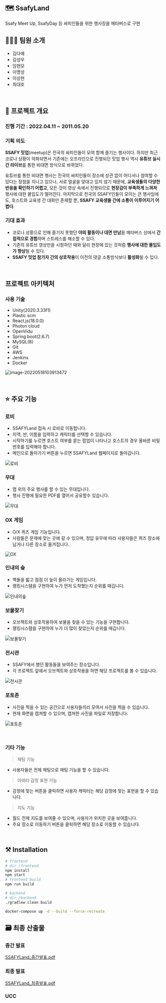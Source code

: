 ## 🗺️ SsafyLand

Ssafy Meet Up, SsafyDay 등 싸피인들을 위한 행사장을 메타버스로 구현

## 👨‍👦‍👦 팀원 소개

- 김다예
- 김성우
- 임현모
- 이명성
- 이상현
- 최대호

<br/>

## 📄 프로젝트 개요

### **진행 기간** : 2022.04.11 ~ 2011.05.20

### 기획 의도

**SSAFY 밋업**(meetup)은 전국의 싸피인들이 모여 함께 즐기는 행사이다. 하지만 최근 코로나 상황이 악화되면서 기존에는 오프라인으로 진행되던 밋업 행사 역시 **유튜브 실시간 라이브**를 통한 비대면 방식으로 바뀌었다.

유튜브를 통한 비대면 행사는 전국의 싸피인들이 장소에 상관 없이 어디서나 참여할 수 있다는 장점을 지니고 있으나, 서로 얼굴을 맞대고 있지 않기 때문에, **교육생들의 다양한 반응을 확인하기 어렵고**, 모든 것이 영상 속에서 진행되므로 **현장감이 부족하게 느껴져** 행사에 대한 몰입도가 떨어진다. 마지막으로 전국의 SSAFY인들이 모이는 큰 행사임에도, 호스트와 교육생 간 대화만 존재할 뿐, **SSAFY 교육생들 간에 소통이 이루어지기 어렵다**.

### **기대 효과**

- 코로나 상황으로 인해 즐기지 못했던 **야외 활동이나 대면 만남**을 메타버스 상에서 **간접적으로 경험**하며 스트레스를 해소할 수 있다.
- 기존의 유튜브 영상만을 시청하던 때와 달리 현장에 있는 것처럼 **행사에 대한 몰입도가 향상**될 수 있다.
- **SSAFY 밋업 참가자 간의 상호작용**이 이전의 댓글 소통방식보다 **활성화**될 수 있다.

<br/>

## 프로젝트 아키텍처

### 사용 기술

- Unity(2020.3.33f1)
- Plastic scm
- React.js(18.0.0)
- Photon cloud
- OpenVidu
- Spring boot(2.6.7)
- MySQL(8)
- Git
- AWS
- Jenkins
- Docker

![image-20220518103913472](README.assets/image-20220518103913472.png)

<br/>

## ⭐ 주요 기능
### 로비
- SSAFYLand 접속 시 로비로 이동합니다.
- 지역, 반, 이름을 입력하고 캐릭터를 선택할 수 있습니다.
- 시작하기를 누르면 호스트 여부를 묻는 팝업이 나타나고 호스트의 경우 올바른 비밀번호를 입력해야 합니다.
- 메인으로 돌아가기 버튼을 누르면 SSAFYLand 웹페이지로 돌아갑니다.

![로비](README.assets/로비.gif)

### 무대

- 맵 위의 주요 행사를 할 수 있는 무대입니다.
- 행사 진행에 필요한 PDF를 열어서 공유할수 있습니다.

![무대](README.assets/무대-16528374986168.gif)

### OX 게임

- O/X 퀴즈 게임 기능입니다.
- 사람들은 문제에 맞는 곳에 갈 수 있으며, 정답 유무에 따라 사용자들은 퀴즈 장소에 남거나 다른 장소로 옮겨집니다.

![OX](README.assets/OX-16528375045869.gif)

### 인내의 숲

- 벽돌을 밟고 점점 더 높이 올라가는 게임입니다.
- 랭킹시스템을 구현하여 누가 먼저 도착했는지 순위를 매깁니다.

![인내의숲](README.assets/인내의숲-165283750814010.gif)

### 보물찾기

- 오브젝트와 상호작용하여 보물을 찾을 수 있는 기능을 구현합니다.
- 랭킹시스템을 구현하여 누가 더 많이 찾았는지 순위를 매깁니다.

![보물찾기](README.assets/보물찾기-165283751149711.gif)

### 전시관

- SSAFY에서 했던 활동들을 보여주는 장소입니다.
- 각 프로젝트 앞에서 오브젝트와 상호작용을 하면 해당 프로젝트를 볼 수 있습니다.

![전시관](README.assets/전시관-165283751513212.gif)

### 포토존

- 사진을 찍을 수 있는 공간으로 사용자들끼리 모여서 사진을 찍을 수 있습니다.
- 현재 화면을 캡쳐할 수 있으며, 캡쳐한 사진을 파일로 저장합니다.

![포토존](README.assets/포토존-165283754153413.gif)

<br/>

### 기타 기능

> 채팅 기능

- 사용자들은 전체 채팅으로 채팅 기능을 할 수 있습니다.

> 아바타 감정 표현 기능

- 감정에 맞는 버튼을 클릭하면 사용자 캐릭터는 해당 감정에 맞는 표현을 할 수 있습니다.

> 지도 기능

- 월드 전체 지도를 보여줄 수 있으며, 사용자가 위치한 곳을 보여줍니다.
- 주요 장소로 이동하기 버튼을 클릭하면 해당 장소로 이동할 수 있습니다.

<br/>

## ⚒️ Installation

```bash
# frontend
# dir /frontend
npm install
npm start
# frontend build
npm run build

# backend
# dir /backend
./gradlew clean build

docker-compose up -d --build --force-recreate
```

## 🗃️ 최종 산출물

### 중간 발표

[SSAFYLand\_중간발표.pdf](exec/SSAFYLand_%EC%A4%91%EA%B0%84%EB%B0%9C%ED%91%9C.pdf)

### 최종 발표

[SSAFYLand\_최종발표.pdf](exec/SSAFYLand_%EC%B5%9C%EC%A2%85%EB%B0%9C%ED%91%9C.pdf)

### UCC
